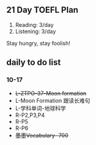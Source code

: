 ## 21 Day TOEFL Plan

1. Reading: 3/day
2. Listening: 3/day

Stay hungry, stay foolish!
## daily to do list
### 10-17
- ~~L-ZTPO-37-Moon formation~~
- L-Moon Formation 跟读长难句
- L-学科单词-地球科学
- R-P2,P3,P4
- R-P5
- R-P6
- ~~墨墨Vocabulary- 700~~
  
